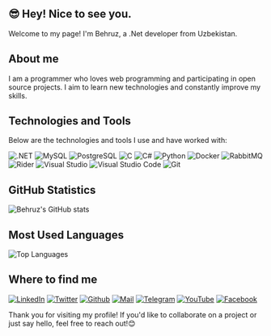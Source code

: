  ## 😎 Hey! Nice to see you.

Welcome to my page!
I'm Behruz, a .Net developer from Uzbekistan.

## About me

I am a programmer who loves web programming and participating in open source projects. I aim to learn new technologies and constantly improve my skills.

## Technologies and Tools

Below are the technologies and tools I use and have worked with:

![.NET](https://img.shields.io/badge/.NET-512BD4?style=for-the-badge&logo=.net&logoColor=white)
![MySQL](https://img.shields.io/badge/MySQL-4479A1?style=for-the-badge&logo=mysql&logoColor=white)
![PostgreSQL](https://img.shields.io/badge/PostgreSQL-4169E1?style=for-the-badge&logo=postgresql&logoColor=white)
![C](https://img.shields.io/badge/C-A8B9CC?style=for-the-badge&logo=c&logoColor=white)
![C#](https://img.shields.io/badge/C%23-239120?style=for-the-badge&logo=c-sharp&logoColor=white)
![Python](https://img.shields.io/badge/Python-3776AB?style=for-the-badge&logo=python&logoColor=white)
![Docker](https://img.shields.io/badge/Docker-2496ED?style=for-the-badge&logo=docker&logoColor=white)
![RabbitMQ](https://img.shields.io/badge/rabbitmq-%23FF6600.svg?&style=for-the-badge&logo=rabbitmq&logoColor=white)
![Rider](https://img.shields.io/badge/Rider-000000?style=for-the-badge&logo=Rider&logoColor=white)
![Visual Studio](https://img.shields.io/badge/Visual_Studio-5C2D91?style=for-the-badge&logo=visual%20studio&logoColor=white)
![Visual Studio Code](https://img.shields.io/badge/Visual_Studio_Code-0078D4?style=for-the-badge&logo=visual%20studio%20code&logoColor=white)
![Git](https://img.shields.io/badge/GIT-E44C30?style=for-the-badge&logo=git&logoColor=white)

## GitHub Statistics

![Behruz's GitHub stats](https://github-readme-stats.vercel.app/api?username=Behruz22&show_icons=true&theme=radical)

## Most Used Languages

![Top Languages](https://github-readme-stats.vercel.app/api/top-langs/?username=Behruz22&layout=compact&theme=radical)

## Where to find me

[![LinkedIn](https://img.shields.io/badge/LinkedIn-0A66C2?style=flat&logo=linkedin&logoColor=white)](https://www.linkedin.com/in/behruz-tuxtayev-50560b29b)
[![Twitter](https://img.shields.io/badge/X-000000?style=flat&logo=x&logoColor=white)](https://x.com/BehruzTuxtayev)
[![Github](https://img.shields.io/badge/GitHub-181717?style=flat&logo=github&logoColor=white)](https://github.com/Behruz22)
[![Mail](https://img.shields.io/badge/Gmail-EA4335?style=flat&logo=gmail&logoColor=white)](https://mail.google.com/mail/u/0/#inbox)
[![Telegram](https://img.shields.io/badge/Telegram-26A5E4?style=flat&logo=telegram&logoColor=white)](https://t.me/CodePlayC)
[![YouTube](https://img.shields.io/badge/YouTube-FF0000?style=flat&logo=youtube&logoColor=white)](https://www.youtube.com/channel/UCWKf9wN9wMCuHYEZuk9OELg)
[![Facebook](https://img.shields.io/badge/Facebook-1877F2?style=for-the-badge&logo=facebook&logoColor=whit)](https://www.facebook.com/profile.php?id=61552145787492)

 Thank you for visiting my profile! If you'd like to collaborate on a project or just say hello, feel free to reach out!😊
